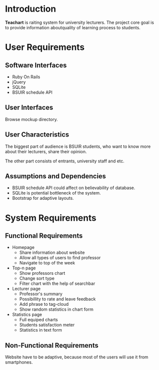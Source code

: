 # Introduction

**Teachart** is raiting system for university lecturers. The project core goal is to provide information aboutquality of learning process to students.

# User Requirements
## Software Interfaces
* Ruby On Rails
* jQuery
* SQLite
* BSUIR schedule API

## User Interfaces
Browse mockup directory.
## User Characteristics
The biggest part of audience is BSUIR students, who want to know more about their lecturers, share their opinion.

The other part consists of entrants, university staff and etc.
## Assumptions and Dependencies
* BSUIR schedule API could affect on believability of database.
* SQLite is potential bottleneck of the system.
* Bootstrap for adaptive layouts.

# System Requirements
## Functional Requirements
* Homepage
  * Share information about website
  * Allow all types of users to find professor
  * Navigate to top of the week
* Top-n page
  * Show professors chart
  * Change sort type
  * Filter chart with the help of searchbar
* Lecturer page
  * Professor's summary
  * Possibillity to rate and leave feedback
  * Add phrase to tag-cloud
  * Show random statistics in chart form
* Statistics page
  * Full equiped charts
  * Students satisfaction meter
  * Statistics in text form
  
## Non-Functional Requirements
Website have to be adaptive, because most of the users will use it from smartphones.
